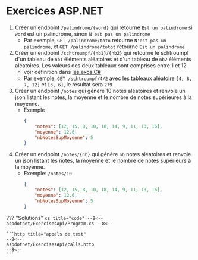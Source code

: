 # Exercices ASP.NET

1. Créer un endpoint `/palindrome/{word}` qui retourne `Est un palindrome` si `word` est un palindrome, sinon `N'est pas un palindrome`
    - Par exemple, `GET /palindrome/toto` retourne `N'est pas un palindrome`, et `GET /palindrome/totot` retourne `Est un palindrome`
1. Créer un endpoint `/schtroumpf/{nb1}/{nb2}` qui retourne le schtroumpf d'un tableau de `nb1` éléments aléatoires et d'un tableau de `nb2` éléments aléatoires. Les valeurs des deux tableaux sont comprises entre 1 et 12 
    - voir définition dans [les exos C#](./csharp-exercices.md)
    - Par exemple, `GET /schtroumpf/4/2` avec les tableaux aléatoire `[4, 8, 7, 12]` et `[3, 6]`, le résultat sera `279`
1. Créer un endpoint `/notes` qui génère 10 notes aléatoires et renvoie un json listant les notes, la moyenne et le nombre de notes supérieures à la moyenne.
    - Exemple
        ```json
        {
            "notes": [12, 15, 8, 10, 18, 14, 9, 11, 13, 16],
            "moyenne": 12.6,
            "nbNotesSupMoyenne": 5
        }
        ```
1. Créer un endpoint `/notes/{nb}` qui génère `nb` notes aléatoires et renvoie un json listant les notes, la moyenne et le nombre de notes supérieurs à la moyenne.
    - Exemple: `/notes/10`
        ```json
        {
            "notes": [12, 15, 8, 10, 18, 14, 9, 11, 13, 16],
            "moyenne": 12.6,
            "nbNotesSupMoyenne": 5
        }
        ```

??? "Solutions"
    ```cs title="code"
    --8<--
    aspdotnet/ExercisesApi/Program.cs
    --8<--
    ```

    ```http title="appels de test"
    --8<--
    aspdotnet/ExercisesApi/calls.http
    --8<--
    ```